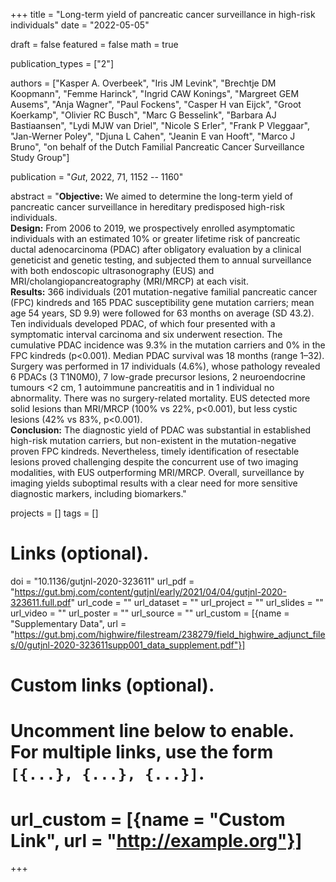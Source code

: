 +++
title = "Long-term yield of pancreatic cancer surveillance in high-risk individuals"
date = "2022-05-05"

draft = false
featured = false
math = true

publication_types = ["2"]

authors = ["Kasper A. Overbeek", "Iris JM Levink", "Brechtje DM Koopmann", 
"Femme Harinck", "Ingrid CAW Konings", "Margreet GEM Ausems", "Anja Wagner",
"Paul Fockens", "Casper H van Eijck", "Groot Koerkamp", "Olivier RC Busch", 
"Marc G Besselink", "Barbara AJ Bastiaansen", "Lydi MJW van Driel",
"Nicole S Erler", "Frank P Vleggaar", "Jan-Werner Poley", "Djuna L Cahen",
"Jeanin E van Hooft", "Marco J Bruno", 
"on behalf of the Dutch Familial Pancreatic Cancer Surveillance Study Group"]

publication = "*Gut*, 2022, 71, 1152 -- 1160"

abstract = "**Objective:** We aimed to determine the long-term yield of pancreatic cancer surveillance in hereditary predisposed high-risk individuals.<br>**Design:** From 2006 to 2019, we prospectively enrolled asymptomatic individuals with an estimated 10% or greater lifetime risk of pancreatic ductal adenocarcinoma (PDAC) after obligatory evaluation by a clinical geneticist and genetic testing, and subjected them to annual surveillance with both endoscopic ultrasonography (EUS) and MRI/cholangiopancreatography (MRI/MRCP) at each visit.<br>**Results:** 366 individuals (201 mutation-negative familial pancreatic cancer (FPC) kindreds and 165 PDAC susceptibility gene mutation carriers; mean age 54 years, SD 9.9) were followed for 63 months on average (SD 43.2). Ten individuals developed PDAC, of which four presented with a symptomatic interval carcinoma and six underwent resection. The cumulative PDAC incidence was 9.3% in the mutation carriers and 0% in the FPC kindreds (p<0.001). Median PDAC survival was 18 months (range 1–32). Surgery was performed in 17 individuals (4.6%), whose pathology revealed 6 PDACs (3 T1N0M0), 7 low-grade precursor lesions, 2 neuroendocrine tumours <2 cm, 1 autoimmune pancreatitis and in 1 individual no abnormality. There was no surgery-related mortality. EUS detected more solid lesions than MRI/MRCP (100% vs 22%, p<0.001), but less cystic lesions (42% vs 83%, p<0.001).<br>**Conclusion:** The diagnostic yield of PDAC was substantial in established high-risk mutation carriers, but non-existent in the mutation-negative proven FPC kindreds. Nevertheless, timely identification of resectable lesions proved challenging despite the concurrent use of two imaging modalities, with EUS outperforming MRI/MRCP. Overall, surveillance by imaging yields suboptimal results with a clear need for more sensitive diagnostic markers, including biomarkers."


projects = []
tags = []

# Links (optional).
doi = "10.1136/gutjnl-2020-323611"
url_pdf = "https://gut.bmj.com/content/gutjnl/early/2021/04/04/gutjnl-2020-323611.full.pdf"
url_code = ""
url_dataset = ""
url_project = ""
url_slides = ""
url_video = ""
url_poster = ""
url_source = ""
url_custom = [{name = "Supplementary Data", url = "https://gut.bmj.com/highwire/filestream/238279/field_highwire_adjunct_files/0/gutjnl-2020-323611supp001_data_supplement.pdf"}]

# Custom links (optional).
#   Uncomment line below to enable. For multiple links, use the form `[{...}, {...}, {...}]`.
# url_custom = [{name = "Custom Link", url = "http://example.org"}]
+++
